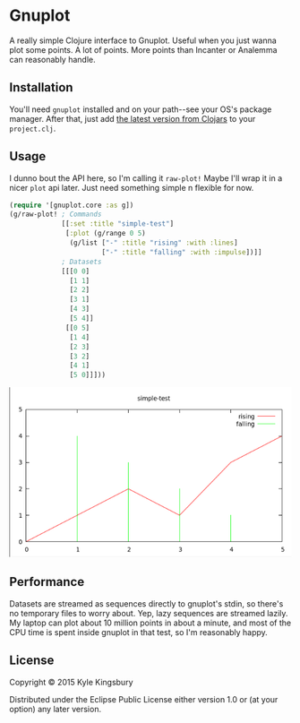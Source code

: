 # Gnuplot

A really simple Clojure interface to Gnuplot. Useful when you just wanna plot
some points. A lot of points. More points than Incanter or Analemma can
reasonably handle.

## Installation

You'll need `gnuplot` installed and on your path--see your OS's package manager. After that, just add [the latest version from Clojars](https://clojars.org/gnuplot) to your `project.clj`.

## Usage

I dunno bout the API here, so I'm calling it `raw-plot!` Maybe I'll wrap it in
a nicer `plot` api later. Just need something simple n flexible for now.

```clj
(require '[gnuplot.core :as g])
(g/raw-plot! ; Commands
             [[:set :title "simple-test"]
              [:plot (g/range 0 5)
               (g/list ["-" :title "rising" :with :lines]
                       ["-" :title "falling" :with :impulse])]]
             ; Datasets
             [[[0 0]
               [1 1]
               [2 2]
               [3 1]
               [4 3]
               [5 4]]
              [[0 5]
               [1 4]
               [2 3]
               [3 2]
               [4 1]
               [5 0]]]))
```

![Example plot](doc/example.png)

## Performance

Datasets are streamed as sequences directly to gnuplot's stdin, so there's no
temporary files to worry about. Yep, lazy sequences are streamed lazily. My
laptop can plot about 10 million points in about a minute, and most of the CPU
time is spent inside gnuplot in that test, so I'm reasonably happy.

## License

Copyright © 2015 Kyle Kingsbury

Distributed under the Eclipse Public License either version 1.0 or (at
your option) any later version.
